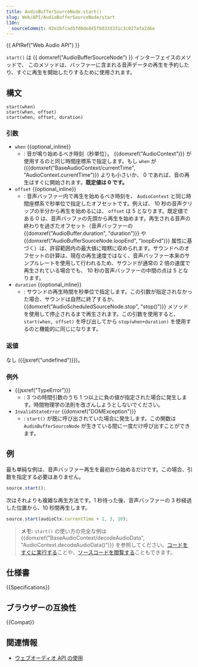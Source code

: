 ```yaml
---
title: AudioBufferSourceNode.start()
slug: Web/API/AudioBufferSourceNode/start
l10n:
  sourceCommit: 02e1bfcad5fd0de845fb033d331c3c027afa2d6e
---
```


{{ APIRef("Web Audio API") }}

`start()` は {{ domxref("AudioBufferSourceNode") }} インターフェイスのメソッドで、
このメソッドは、バッファーに含まれる音声データの再生を予約したり、すぐに再生を開始したりするために使用されます。

## 構文

```js-nolint
start(when)
start(when, offset)
start(when, offset, duration)
```

### 引数

- `when` {{optional_inline}}
  - : 音が鳴り始めるべき時刻（秒単位）。 {{domxref("AudioContext")}} が使用するのと同じ時間座標系で指定します。もし `when` が ({{domxref("BaseAudioContext/currentTime", "AudioContext.currentTime")}} よりも小さいか、 0 であれば、音の再生はすぐに開始されます。**既定値は 0 です。**
- `offset` {{optional_inline}}
  - : 音声バッファー内で再生を始めるべき時刻を、 `AudioContext` と同じ時間座標系で秒単位で指定したオフセットです。例えば、 10 秒の音声クリップの半分から再生を始めるには、 `offset` は 5 となります。既定値である 0 は、音声バッファの先頭から再生を始めます。再生される音声の終わりを過ぎたオフセット（音声バッファーの {{domxref("AudioBuffer.duration", "duration")}} や {{domxref("AudioBufferSourceNode.loopEnd", "loopEnd")}} 属性に基づく）は、許容範囲内の最大値に暗黙に収められます。サウンドへのオフセットの計算は、現在の再生速度ではなく、音声バッファー本来のサンプルレートを使用して行われるため、サウンドが通常の 2 倍の速度で再生されている場合でも、 10 秒の音声バッファーの中間の点は 5 となります。
- `duration` {{optional_inline}}
  - : サウンドの再生時間を秒単位で指定します。この引数が指定されなかった場合、サウンドは自然に終了するか、 {{domxref("AudioScheduledSourceNode.stop", "stop()")}} メソッドを使用して停止されるまで再生されます。この引数を使用すると、 `start(when, offset)` を呼び出してから `stop(when+duration)` を使用するのと機能的に同じになります。

### 返値

なし ({{jsxref("undefined")}})。

### 例外

- {{jsxref("TypeError")}}
  - : 3 つの時間引数のうち 1 つ以上に負の値が指定された場合に発生します。時間物理学の法則を改ざんしようとしないでください。
- `InvalidStateError` {{domxref("DOMException")}}
  - : `start()` が既に呼び出されていた場合に発生します。この関数は `AudioBufferSourceNode` が生きている間に一度だけ呼び出すことができます。

## 例

最も単純な例は、音声バッファー再生を最初から始めるだけです。この場合、引数を指定する必要はありません。

```js
source.start();
```

次はそれよりも複雑な再生方法です。1 秒待った後、音声バッファーの 3 秒経過した位置から、10 秒間再生します。

```js
source.start(audioCtx.currentTime + 1, 3, 10);
```

> **メモ:** `start()` の使い方の完全な例は {{domxref("BaseAudioContext/decodeAudioData", "AudioContext.decodeAudioData()")}} を参照してください。[コードをすぐに実行する](https://mdn.github.io/webaudio-examples/decode-audio-data/)ことや、[ソースコードを閲覧する](https://github.com/mdn/webaudio-examples/tree/master/decode-audio-data)こともできます。

## 仕様書

{{Specifications}}

## ブラウザーの互換性

{{Compat}}

## 関連情報

- [ウェブオーディオ API の使用](/ja/docs/Web/API/Web_Audio_API/Using_Web_Audio_API)
